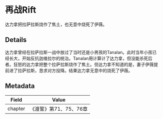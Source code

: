 # 再战Rift
达力拿把拉萨拉斯烧作了焦土，也无意中烧死了伊薇。

## Details
达力拿曾经在拉萨拉斯一战中放过了当时还是小男孩的Tanalan。此时当年小孩已经长大，开始反抗迦维拉尔的统治。Tanalan用计算计了达力拿，但没能杀死后者。狂怒的达力拿把整个拉萨拉斯烧作了焦土。但达力拿不知道的是，妻子伊薇提前进了拉萨拉斯，恳求对方投降。结果达力拿无意中的烧死了伊薇。

## Metadata
| Field | Value |
| ----- | ----- |
| chapter | 《渡誓》第71、75、76章 |

